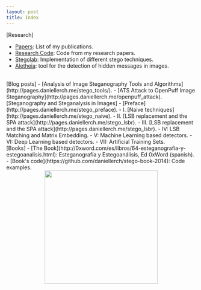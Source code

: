 ```yaml
---
layout: post
title: Index
---
```


[Research]
- [Papers](http://pages.daniellerch.me/publications/): List of my publications.
- [Research Code](http://github.com/daniellerch/papers_code): Code from my research papers.
- [Stegolab](http://github.com/daniellerch/stegolab): Implementation of different stego techniques.
- [Aletheia](https://github.com/daniellerch/aletheia): tool for the detection of hidden messages in images.

<br>
[Blog posts]
- [Analysis of Image Steganography Tools and Algorithms](http://pages.daniellerch.me/stego_tools/).
- [ATS Attack to OpenPuff Image Steganography](http://pages.daniellerch.me/openpuff_attack).

<br>
[Steganography and Steganalysis in Images]
- [Preface](http://pages.daniellerch.me/stego_preface).
- I. [Naive techniques](http://pages.daniellerch.me/stego_naive).
- II. [LSB replacement and the SPA attack](http://pages.daniellerch.me/stego_lsbr).
- III. [LSB replacement and the SPA attack](http://pages.daniellerch.me/stego_lsbr).
- IV: LSB Matching and Matrix Embedding. 
- V: Machine Learning based detectors. 
- VI: Deep Learning based detectors. 
- VII: Artificial Training Sets.


<br>
[Books]
- [The Book](http://0xword.com/es/libros/64-esteganografia-y-estegoanalisis.html): 
  Esteganografía y Estegoanálisis, Ed 0xWord (spanish).
- [Book's code](https://github.com/daniellerch/stego-book-2014): Code examples.

<center><img width='300px' src='http://pages.daniellerch.me/images/book.jpg'></center>


